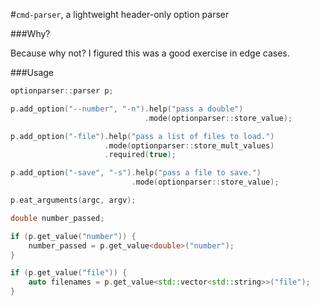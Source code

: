 #`cmd-parser`, a lightweight header-only option parser


###Why?

Because why not? I figured this was a good exercise in edge cases.

###Usage

```c++
optionparser::parser p;

p.add_option("--number", "-n").help("pass a double")
                              .mode(optionparser::store_value);

p.add_option("-file").help("pass a list of files to load.")
                     .mode(optionparser::store_mult_values)
                     .required(true);

p.add_option("-save", "-s").help("pass a file to save.")
                           .mode(optionparser::store_value);

p.eat_arguments(argc, argv);

double number_passed;

if (p.get_value("number")) {
	number_passed = p.get_value<double>("number");
}

if (p.get_value("file")) {
    auto filenames = p.get_value<std::vector<std::string>>("file");
}
```



